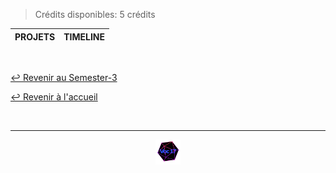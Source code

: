 > Crédits disponibles: 5 crédits

<table align="center">
    <thead>
        <tr>
            <th>PROJETS</th>
            <th>TIMELINE</th>
        </tr>
    </thead>
    <tbody>
    </tbody>
</table>
<br>

[↩️ Revenir au Semester-3](https://github.com/Studio-17/Epitech-Subjects/tree/main/Semester-3)

[↩️ Revenir à l'accueil](https://github.com/Studio-17/Epitech-Subjects)

<br>

---

<div align="center">

<a href="https://github.com/Studio-17" target="_blank"><img src="../../assets/voc17.gif" width="40"></a>

</div>